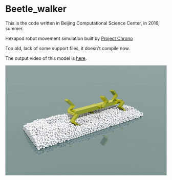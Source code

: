 # Beetle_walker

This is the code written in Beijing Computational Science Center, in 2016, summer.

Hexapod robot movement simulation built by [Project Chrono](https://projectchrono.org/)

Too old, lack of some support files, it doesn't compile now.

The output video of this model is [here](https://www.youtube.com/watch?v=T9bmdeVxQnY).

![capture](./capture.PNG)